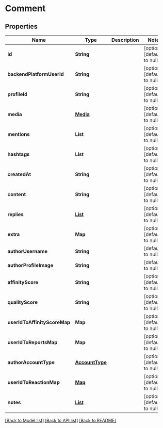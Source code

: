 # Comment
## Properties

| Name | Type | Description | Notes |
|------------ | ------------- | ------------- | -------------|
| **id** | **String** |  | [optional] [default to null] |
| **backendPlatformUserId** | **String** |  | [optional] [default to null] |
| **profileId** | **String** |  | [optional] [default to null] |
| **media** | [**Media**](Media.md) |  | [optional] [default to null] |
| **mentions** | **List** |  | [optional] [default to null] |
| **hashtags** | **List** |  | [optional] [default to null] |
| **createdAt** | **String** |  | [optional] [default to null] |
| **content** | **String** |  | [optional] [default to null] |
| **replies** | [**List**](CommentReply.md) |  | [optional] [default to null] |
| **extra** | **Map** |  | [optional] [default to null] |
| **authorUsername** | **String** |  | [default to null] |
| **authorProfileImage** | **String** |  | [default to null] |
| **affinityScore** | **String** |  | [optional] [default to null] |
| **qualityScore** | **String** |  | [optional] [default to null] |
| **userIdToAffinityScoreMap** | **Map** |  | [optional] [default to null] |
| **userIdToReportsMap** | **Map** |  | [optional] [default to null] |
| **authorAccountType** | [**AccountType**](AccountType.md) |  | [optional] [default to null] |
| **userIdToReactionMap** | [**Map**](Reaction.md) |  | [optional] [default to null] |
| **notes** | [**List**](Note.md) |  | [optional] [default to null] |

[[Back to Model list]](../README.md#documentation-for-models) [[Back to API list]](../README.md#documentation-for-api-endpoints) [[Back to README]](../README.md)

